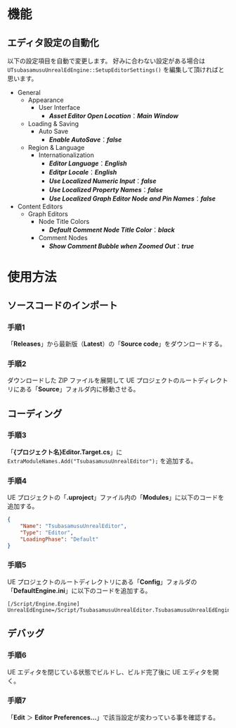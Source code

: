 # 機能
## エディタ設定の自動化
以下の設定項目を自動で変更します。
好みに合わない設定がある場合は ``UTsubasamusuUnrealEdEngine::SetupEditorSettings()`` を編集して頂ければと思います。

- General
	- Appearance
		- User Interface
			- **_Asset Editor Open Location_**：**_Main Window_**
	- Loading & Saving
		- Auto Save
			- **_Enable AutoSave_**：**_false_**
	- Region & Language
		- Internationalization
			- **_Editor Language_**：**_English_**
			- **_Editpr Locale_**：**_English_**
			- **_Use Localized Numeric Input_**：**_false_**
			- **_Use Localized Property Names_**：**_false_**
			- **_Use Localized Graph Editor Node and Pin Names_**：**_false_**
- Content Editors
	- Graph Editors
		- Node Title Colors
			- **_Default Comment Node Title Color_**：**_black_**
		- Comment Nodes
			- **_Show Comment Bubble when Zoomed Out_**：**_true_**
# 使用方法
## ソースコードのインポート
### 手順1
「**Releases**」から最新版（**Latest**）の「**Source code**」をダウンロードする。
### 手順2
ダウンロードした ZIP ファイルを展開して UE プロジェクトのルートディレクトリにある「**Source**」フォルダ内に移動させる。
## コーディング
### 手順3
「**{プロジェクト名}Editor.Target.cs**」に ``ExtraModuleNames.Add("TsubasamusuUnrealEditor");`` を追加する。
### 手順4
UE プロジェクトの「**.uproject**」ファイル内の「**Modules**」に以下のコードを追加する。
```json
{
	"Name": "TsubasamusuUnrealEditor",
	"Type": "Editor",
	"LoadingPhase": "Default"
}
```
### 手順5
UE プロジェクトのルートディレクトリにある「**Config**」フォルダの「**DefaultEngine.ini**」に以下のコードを追加する。
```
[/Script/Engine.Engine]
UnrealEdEngine=/Script/TsubasamusuUnrealEditor.TsubasamusuUnrealEdEngine
```
## デバッグ
### 手順6
UE エディタを閉じている状態でビルドし、ビルド完了後に UE エディタを開く。
### 手順7
「**Edit** ＞ **Editor Preferences...**」で該当設定が変わっている事を確認する。
